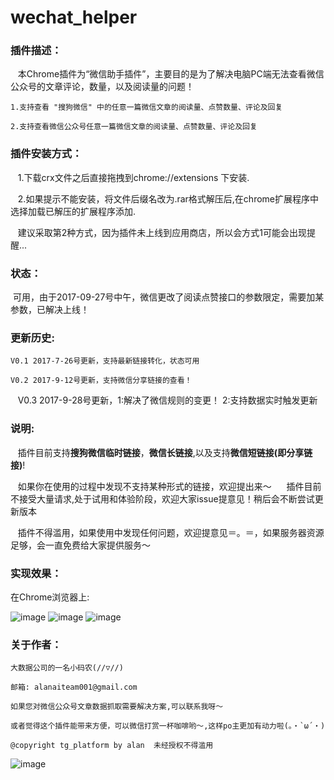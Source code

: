 # wechat_helper

### 插件描述：

    本Chrome插件为“微信助手插件”，主要目的是为了解决电脑PC端无法查看微信公众号的文章评论，数量，以及阅读量的问题！

    1.支持查看 "搜狗微信" 中的任意一篇微信文章的阅读量、点赞数量、评论及回复
    
    2.支持查看微信公众号任意一篇微信文章的阅读量、点赞数量、评论及回复
    

### 插件安装方式：

    
    1.下载crx文件之后直接拖拽到chrome://extensions 下安装.
     
    2.如果提示不能安装，将文件后缀名改为.rar格式解压后,在chrome扩展程序中选择加载已解压的扩展程序添加.
    
    建议采取第2种方式，因为插件未上线到应用商店，所以会方式1可能会出现提醒...


### 状态：
  
  可用，由于2017-09-27号中午，微信更改了阅读点赞接口的参数限定，需要加某参数，已解决上线！

### 更新历史:


    V0.1 2017-7-26号更新，支持最新链接转化，状态可用

    V0.2 2017-9-12号更新，支持微信分享链接的查看！
    
    V0.3 2017-9-28号更新，1:解决了微信规则的变更！ 2:支持数据实时触发更新


### 说明:

    插件目前支持**搜狗微信临时链接**，**微信长链接**,以及支持**微信短链接(即分享链接)**!
    
    如果你在使用的过程中发现不支持某种形式的链接，欢迎提出来～
  
    插件目前不接受大量请求,处于试用和体验阶段，欢迎大家issue提意见！稍后会不断尝试更新版本
    
    插件不得滥用，如果使用中发现任何问题，欢迎提意见＝。＝，如果服务器资源足够，会一直免费给大家提供服务～




### 实现效果：

在Chrome浏览器上:

![image](https://github.com/Zhouchuanwen/wechat_helper/blob/master/img/test3.png)
![image](https://github.com/Zhouchuanwen/wechat_helper/blob/master/img/test1.png)
![image](https://github.com/Zhouchuanwen/wechat_helper/blob/master/img/test2.png)



### 关于作者：

    大数据公司的一名小码农(//▽//)

    邮箱: alanaiteam001@gmail.com

    如果您对微信公众号文章数据抓取需要解决方案,可以联系我呀～

    或者觉得这个插件能带来方便，可以微信打赏一杯咖啡哟～,这样po主更加有动力啦(。・`ω´・)

    @copyright tg_platform by alan  未经授权不得滥用


![image](https://github.com/Zhouchuanwen/wechat_helper/blob/master/img/weixinzhifu.png)
